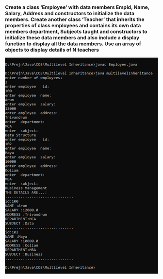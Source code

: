 ### Create a class ‘Employee’ with data members Empid, Name, Salary, Address and constructors to initialize the data members. Create another class ‘Teacher’ that inherits the properties of class employees and contains its own data members department, Subjects taught and constructors to initialize these data members and also include a display function to display all the data members. Use an array of objects to display details of N teachers

<img src="https://github.com/prejin2310/OOPs-JAVA/blob/e34fe6624e727bc1d42ee5722d7e9aae44930843/C03/2.Multilevel%20Inheritance/op.png" width="700"></img><br>
